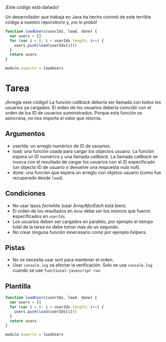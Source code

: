 ¡Este código está dañado!

Un desarrollador que trabaja en Java ha hecho commit de este terrible código a nuestro reporsitorio y, ¡no lo probó!

```js
function loadUsers(userIds, load, done) {
  var users = []
  for (var i = 0; i < userIds.length; i++) {
    users.push(load(userIds[i]))
  }
  return users
}

module.exports = loadUsers
```

# Tarea

¡Arregla este código! La función _callback_ debería ser llamada con todos los usuarios ya cargados.
El orden de los usuarios debería coincidir con el orden de los ID de usuarios suministrados. Porque esta función es asíncrona, no nos importa el valor que retorna.

## Argumentos

* userIds: un arreglo numérico de ID de usuarios.
* load: una función usada para cargar los objectos usuario. La función espera un ID numérico y una llamada _callback_. La llamada _callback_ se invoca con el resultado de cargar los usuarios con el ID especificado (un objecto ID de usuario o devuelve una respuesta nula _null_).
* done: una función que espera un arreglo con objetos usuario (como fue recuperado desde `load`).

## Condiciones

* No usar lazos _for/while_  (usar _Array#forEach_ está bien).
* El orden de los resultados en `done` debe ser los mismos que fueron especificados en `userIds`.
* Los usuarios deben ser cargados en paralelo, por ejemplo el tiempo  total de la tarea no debe tomar mas de un segundo.
* No crear ninguna función innecesario como por ejemplo _helpers_.

## Pistas

* No se necesita usar _sort_ para mantener el orden.
* Usar `console.log` va afectar la verificación. Solo se usa `console.log` cuando se use `functional-javascript run`.

## Plantilla

```js
function loadUsers(userIds, load, done) {
  var users = []
  for (var i = 0; i < userIds.length; i++) {
    users.push(load(userIds[i]))
  }
  return users
}

module.exports = loadUsers
```
